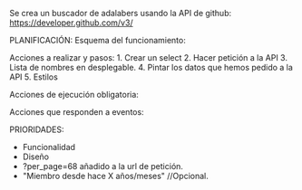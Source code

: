 Se crea un buscador de adalabers usando la API de github: https://developer.github.com/v3/

PLANIFICACIÓN:
Esquema del funcionamiento:


Acciones a realizar y pasos: 
    1. Crear un select
    2. Hacer petición a la API
    3. Lista de nombres en desplegable.
    4. Pintar los datos que hemos pedido a la API
    5. Estilos

Acciones de ejecución obligatoria:


Acciones que responden a eventos:


PRIORIDADES:

- Funcionalidad
- Diseño
- ?per_page=68 añadido a la url de petición. 
- "Miembro desde hace X años/meses" //Opcional. 


